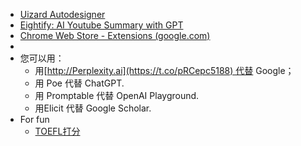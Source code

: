 - [Uizard Autodesigner](https://uizard.io/autodesigner/)
- [Eightify: AI Youtube Summary with GPT](https://chrome.google.com/webstore/detail/eightify-ai-youtube-summa/cdcpabkolgalpgeingbdcebojebfelgb)
- [Chrome Web Store - Extensions (google.com)](https://chrome.google.com/webstore/detail/glarity-summary-for-googl/cmnlolelipjlhfkhpohphpedmkfbobjc)
-
- 您可以用：
	- 用[http://Perplexity.ai](https://t.co/pRCepc5188) 代替 Google；
	- 用 Poe 代替 ChatGPT.
	- 用 Promptable 代替 OpenAI Playground.
	- 用Elicit 代替 Google Scholar.
- For fun
	- [TOEFL打分](https://chatgpt-for-english-study.vercel.app/)
